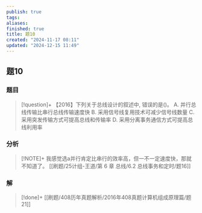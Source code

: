 ```yaml
---
publish: true
tags: 
aliases: 
finished: true
title: 题10
created: "2024-11-17 08:11"
updated: "2024-12-15 11:49"
---
```

## 题10
### 题目
> [!question]+
> 【2016】下列关于总线设计的叙述中, 错误的是()。 
> A. 并行总线传输比串行总线传输速度快 
> B. 采用信号线复用技术可减少信号线数量
> C. 采用突发传输方式可提高总线和传输率 
> D. 采用分离事务通信方式可提高总线利用率
### 分析
> [!NOTE]+
> 我感觉选a并行肯定比串行的效率高，但一不一定速度快，那就不知道了。 
> [[刷题/25计组-王道/第 6 章 总线/6.2 总线事务和定时/题16]]
### 解
> [!done]+
> [[刷题/408历年真题解析/2016年408真题计算机组成原理篇/题21]]